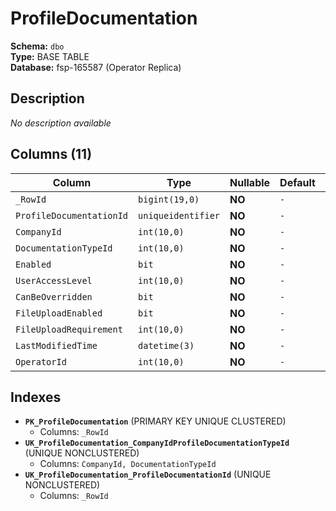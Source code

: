 # ProfileDocumentation

**Schema:** `dbo`  
**Type:** BASE TABLE  
**Database:** fsp-165587 (Operator Replica)

## Description

*No description available*

## Columns (11)

| Column | Type | Nullable | Default | Keys | Description |
|--------|------|----------|---------|------|-------------|
| `_RowId` | `bigint(19,0)` | **NO** | `-` | PK | - |
| `ProfileDocumentationId` | `uniqueidentifier` | **NO** | `-` | - | - |
| `CompanyId` | `int(10,0)` | **NO** | `-` | - | - |
| `DocumentationTypeId` | `int(10,0)` | **NO** | `-` | - | - |
| `Enabled` | `bit` | **NO** | `-` | - | - |
| `UserAccessLevel` | `int(10,0)` | **NO** | `-` | - | - |
| `CanBeOverridden` | `bit` | **NO** | `-` | - | - |
| `FileUploadEnabled` | `bit` | **NO** | `-` | - | - |
| `FileUploadRequirement` | `int(10,0)` | **NO** | `-` | - | - |
| `LastModifiedTime` | `datetime(3)` | **NO** | `-` | - | - |
| `OperatorId` | `int(10,0)` | **NO** | `-` | - | - |

## Indexes

- **`PK_ProfileDocumentation`** (PRIMARY KEY UNIQUE CLUSTERED)
  - Columns: `_RowId`
- **`UK_ProfileDocumentation_CompanyIdProfileDocumentationTypeId`** (UNIQUE NONCLUSTERED)
  - Columns: `CompanyId, DocumentationTypeId`
- **`UK_ProfileDocumentation_ProfileDocumentationId`** (UNIQUE NONCLUSTERED)
  - Columns: `_RowId`
